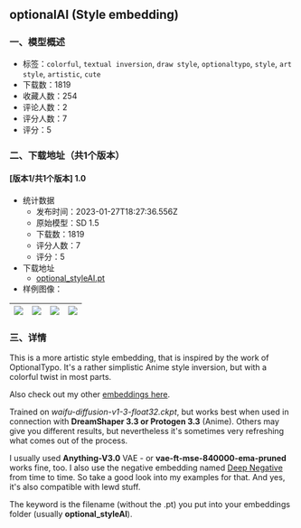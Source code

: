 ## optionalAI (Style embedding)
### 一、模型概述

- 标签：`colorful`, `textual inversion`, `draw style`, `optionaltypo`, `style`, `art style`, `artistic`, `cute`
- 下载数：1819
- 收藏人数：254
- 评论人数：2
- 评分人数：7
- 评分：5

### 二、下载地址（共1个版本）

#### [版本1/共1个版本] 1.0

- 统计数据
  - 发布时间：2023-01-27T18:27:36.556Z
  - 原始模型：SD 1.5
  - 下载数：1819
  - 评分人数：7
  - 评分：5
- 下载地址
  - [optional_styleAI.pt](https://civitai.com/api/download/models/6305)
- 样例图像：

| <img src="https://image.civitai.com/xG1nkqKTMzGDvpLrqFT7WA/77229ff8-09ae-4113-ad9e-0bd1e6f5d600/width=450/56034.jpeg" /> | <img src="https://image.civitai.com/xG1nkqKTMzGDvpLrqFT7WA/b9a5b03b-7b2c-40f1-1dac-304d68c0a600/width=450/56054.jpeg" /> | <img src="https://image.civitai.com/xG1nkqKTMzGDvpLrqFT7WA/221318ff-b5c7-4778-7ddd-725054ca1700/width=450/56033.jpeg" /> | <img src="https://image.civitai.com/xG1nkqKTMzGDvpLrqFT7WA/162c4a79-764c-433e-4a3b-8f7259714a00/width=450/55976.jpeg" /> |
| ---- | ---- | ---- | ---- |


### 三、详情
<p>This is a more artistic style embedding, that is inspired by the work of OptionalTypo. It's a rather simplistic Anime style inversion, but with a colorful twist in most parts.</p><p>Also check out my other <a rel="ugc" href="https://civitai.com/user/redhome">embeddings here</a>.</p><p>Trained on <em>waifu-diffusion-v1-3-float32.ckpt</em>, but works best when used in connection with <strong>DreamShaper 3.3 or Protogen 3.3</strong> (Anime). Others may give you different results, but nevertheless it's sometimes very refreshing what comes out of the process.</p><p>I usually used <strong>Anything-V3.0</strong> VAE - or <strong>vae-ft-mse-840000-ema-pruned</strong> works fine, too. I also use the negative embedding named <a target="_blank" rel="ugc" href="https://civitai.com/models/4629/deep-negative-v1x">Deep Negative</a> from time to time. So take a good look into my examples for that. And yes, it's also compatible with lewd stuff.</p><p>The keyword is the filename (without the .pt) you put into your embeddings folder (usually <strong>optional_styleAI</strong>).</p>